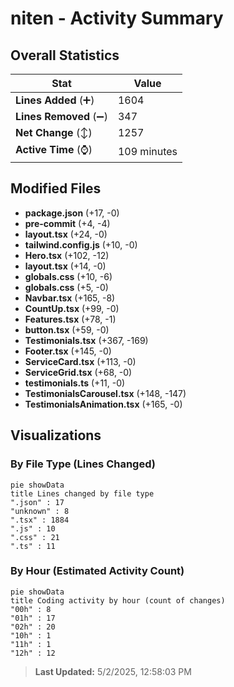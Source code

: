# niten - Activity Summary 

## Overall Statistics

| Stat                   | Value                                                             |
| ---------------------- | ----------------------------------------------------------------- |
| **Lines Added** (➕)   | 1604                                          |
| **Lines Removed** (➖) | 347                                        |
| **Net Change** (↕)    | 1257                |
| **Active Time** (⌚)   | 109 minutes |


## Modified Files
- **package.json** (+17, -0)
- **pre-commit** (+4, -4)
- **layout.tsx** (+24, -0)
- **tailwind.config.js** (+10, -0)
- **Hero.tsx** (+102, -12)
- **layout.tsx** (+14, -0)
- **globals.css** (+10, -6)
- **globals.css** (+5, -0)
- **Navbar.tsx** (+165, -8)
- **CountUp.tsx** (+99, -0)
- **Features.tsx** (+78, -1)
- **button.tsx** (+59, -0)
- **Testimonials.tsx** (+367, -169)
- **Footer.tsx** (+145, -0)
- **ServiceCard.tsx** (+113, -0)
- **ServiceGrid.tsx** (+68, -0)
- **testimonials.ts** (+11, -0)
- **TestimonialsCarousel.tsx** (+148, -147)
- **TestimonialsAnimation.tsx** (+165, -0)

## Visualizations

### By File Type (Lines Changed)

```mermaid
pie showData
title Lines changed by file type
".json" : 17
"unknown" : 8
".tsx" : 1884
".js" : 10
".css" : 21
".ts" : 11
```

### By Hour (Estimated Activity Count)

```mermaid
pie showData
title Coding activity by hour (count of changes)
"00h" : 8
"01h" : 17
"02h" : 20
"10h" : 1
"11h" : 1
"12h" : 12
```


> **Last Updated:** 5/2/2025, 12:58:03 PM